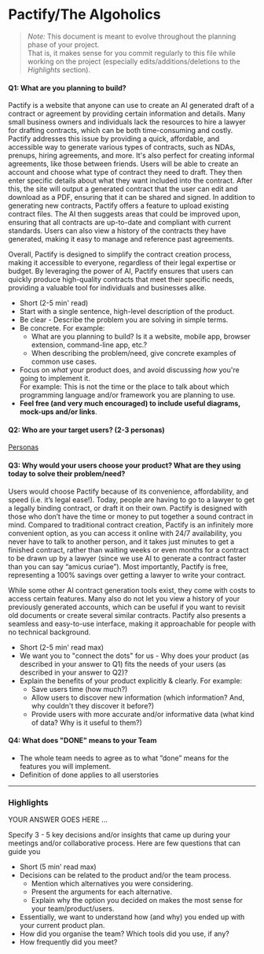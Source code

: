 # Pactify/The Algoholics

 > _Note:_ This document is meant to evolve throughout the planning phase of your project.    
 > That is, it makes sense for you commit regularly to this file while working on the project (especially edits/additions/deletions to the _Highlights_ section).

#### Q1: What are you planning to build?

Pactify is a website that anyone can use to create an AI generated draft of a contract or agreement by providing certain information and details. Many small business owners and individuals lack the resources to hire a lawyer for drafting contracts, which can be both time-consuming and costly. Pactify addresses this issue by providing a quick, affordable, and accessible way to generate various types of contracts, such as NDAs, prenups, hiring agreements, and more. It's also perfect for creating informal agreements, like those between friends. Users will be able to create an account and choose what type of contract they need to draft. They then enter specific details about what they want included into the contract. After this, the site will output a generated contract that the user can edit and download as a PDF, ensuring that it can be shared and signed. In addition to generating new contracts, Pactify offers a feature to upload existing contract files. The AI then suggests areas that could be improved upon, ensuring that all contracts are up-to-date and compliant with current standards. Users can also view a history of the contracts they have generated, making it easy to manage and reference past agreements.

Overall, Pactify is designed to simplify the contract creation process, making it accessible to everyone, regardless of their legal expertise or budget. By leveraging the power of AI, Pactify ensures that users can quickly produce high-quality contracts that meet their specific needs, providing a valuable tool for individuals and businesses alike.

 * Short (2-5 min' read)
 * Start with a single sentence, high-level description of the product.
 * Be clear - Describe the problem you are solving in simple terms.
 * Be concrete. For example:
    * What are you planning to build? Is it a website, mobile app,
   browser extension, command-line app, etc.?      
    * When describing the problem/need, give concrete examples of common use cases.
 * Focus on *what* your product does, and avoid discussing *how* you're going to implement it.      
   For example: This is not the time or the place to talk about which programming language and/or framework you are planning to use.
 * **Feel free (and very much encouraged) to include useful diagrams, mock-ups and/or links**.


#### Q2: Who are your target users? (2-3 personas)

[Personas](doc/sprint0/personas.pdf)

#### Q3: Why would your users choose your product? What are they using today to solve their problem/need?

Users would choose Pactify because of its convenience, affordability, and speed (i.e. it’s legal ease!). Today, people are having to go to a lawyer to get a legally binding contract, or draft it on their own. Pactify is designed with those who don’t have the time or money to put together a sound contract in mind. Compared to traditional contract creation, Pactify is an infinitely more convenient option, as you can access it online with 24/7 availability, you never have to talk to another person, and it takes just minutes to get a finished contract, rather than waiting weeks or even months for a contract to be drawn up by a lawyer (since we use AI to generate a contract faster than you can say “amicus curiae”). Most importantly, Pactify is free, representing a 100% savings over getting a lawyer to write your contract.

While some other AI contract generation tools exist, they come with costs to access certain features. Many also do not let you view a history of your previously generated accounts, which can be useful if you want to revisit old documents or create several similar contracts. Pactify also presents a seamless and easy-to-use interface, making it approachable for people with no technical background.

 * Short (2-5 min' read max)
 * We want you to "connect the dots" for us - Why does your product (as described in your answer to Q1) fits the needs of your users (as described in your answer to Q2)?
 * Explain the benefits of your product explicitly & clearly. For example:
    * Save users time (how much?)
    * Allow users to discover new information (which information? And, why couldn't they discover it before?)
    * Provide users with more accurate and/or informative data (what kind of data? Why is it useful to them?)


#### Q4: What does "DONE" means to your Team 
 * The whole team needs to agree as to what ”done” means for the features you will
   implement.
 * Definition of done applies to all userstories

----



### Highlights

YOUR ANSWER GOES HERE ...

Specify 3 - 5 key decisions and/or insights that came up during your meetings
and/or collaborative process. Here are few questions that can guide you

 * Short (5 min' read max)
 * Decisions can be related to the product and/or the team process.
    * Mention which alternatives you were considering.
    * Present the arguments for each alternative.
    * Explain why the option you decided on makes the most sense for your team/product/users.
 * Essentially, we want to understand how (and why) you ended up with your current product plan.
 * How did you organise the team? Which tools did you use, if any?
 * How frequently did you meet?
 
 
  



